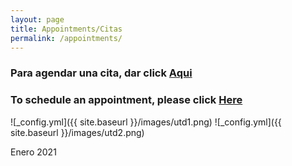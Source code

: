 ```yaml
---
layout: page
title: Appointments/Citas
permalink: /appointments/
---
```



### Para agendar una cita, dar click [Aqui](https://calendly.com/cxg172030/meetcarlos)
### To schedule an appointment, please click [Here](https://calendly.com/cxg172030/meetcarlos)

![_config.yml]({{ site.baseurl }}/images/utd1.png)
![_config.yml]({{ site.baseurl }}/images/utd2.png)

Enero 2021
